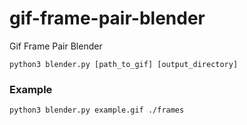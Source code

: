 # gif-frame-pair-blender
Gif Frame Pair Blender

`python3 blender.py [path_to_gif] [output_directory]`

### Example

`python3 blender.py example.gif ./frames`
